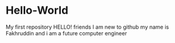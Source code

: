 # Hello-World
My first repository
HELLO! friends I am new to github my name is Fakhruddin and i am a future computer engineer
